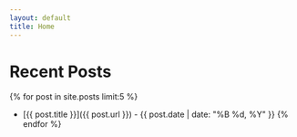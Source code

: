 ```yaml
---
layout: default
title: Home
---
```


# Recent Posts

{% for post in site.posts limit:5 %}
* [{{ post.title }}]({{ post.url }}) - {{ post.date | date: "%B %d, %Y" }}
{% endfor %}

